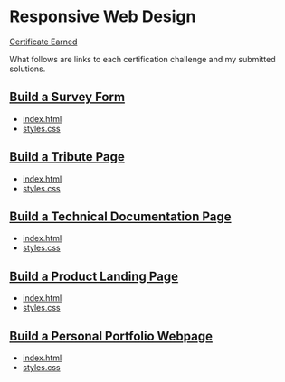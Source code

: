 # Responsive Web Design

[Certificate Earned](https://www.freecodecamp.org/certification/fcc9a3972be-fd42-4531-8f15-7c17b0f8d1cd/responsive-web-design)

What follows are links to each certification challenge and my submitted 
solutions.

## [Build a Survey Form](https://www.freecodecamp.org/learn/2022/responsive-web-design/build-a-survey-form-project/build-a-survey-form)
* [index.html](survey-form/index.html)
* [styles.css](survey-form/styles.css)

## [Build a Tribute Page](https://www.freecodecamp.org/learn/2022/responsive-web-design/build-a-tribute-page-project/build-a-tribute-page)
* [index.html](tribute-page/index.html)
* [styles.css](tribute-page/styles.css)

## [Build a Technical Documentation Page](https://www.freecodecamp.org/learn/2022/responsive-web-design/build-a-technical-documentation-page-project/build-a-technical-documentation-page)
* [index.html](technical-documentation-page/index.html)
* [styles.css](technical-documentation-page/styles.css)

## [Build a Product Landing Page](https://www.freecodecamp.org/learn/2022/responsive-web-design/build-a-product-landing-page-project/build-a-product-landing-page)
* [index.html](product-landing-page/index.html)
* [styles.css](product-landing-page/styles.css)

## [Build a Personal Portfolio Webpage](https://www.freecodecamp.org/learn/2022/responsive-web-design/build-a-personal-portfolio-webpage-project/build-a-personal-portfolio-webpage)
* [index.html](personal-portfolio-webpage/index.html)
* [styles.css](personal-portfolio-webpage/styles.css)


